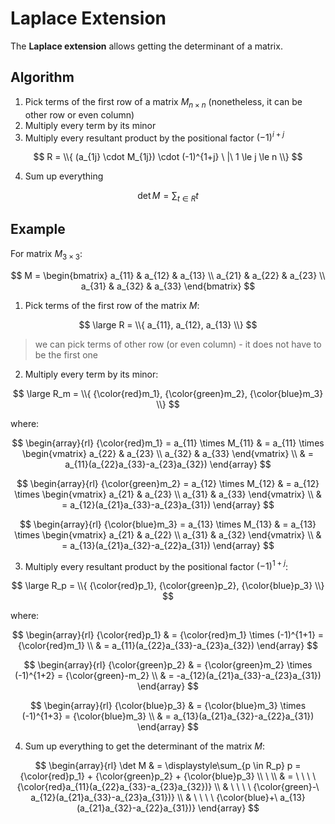 # Laplace Extension

The **Laplace extension** allows getting the determinant of a matrix.

## Algorithm

1. Pick terms of the first row of a matrix $M_{n \times n}$ (nonetheless, it can be other row or even column)
2. Multiply every term by its minor
3. Multiply every resultant product by the positional factor $(-1)^{i+j}$

$$
R = \\{
(a_{1j} \cdot M_{1j}) \cdot (-1)^{1+j}
\ |\  1 \le j \le n
\\}
$$

4. Sum up everything

$$
\det M = \sum_{t \in R} t
$$

## Example

For matrix $M_{3 \times 3}$:

$$
M = \begin{bmatrix}
a_{11} & a_{12} & a_{13}
\\
a_{21} & a_{22} & a_{23}
\\
a_{31} & a_{32} & a_{33}
\end{bmatrix}
$$

1. Pick terms of the first row of the matrix $M$:

$$
\large
R = \\{
a_{11}, a_{12}, a_{13}
\\}
$$

> we can pick terms of other row (or even column) - it does not have to be the first one

2. Multiply every term by its minor:

$$
\large
R_m = \\{
{\color{red}m_1},
{\color{green}m_2},
{\color{blue}m_3}
\\}
$$

where:

$$
\begin{array}{rl}
{\color{red}m_1} = a_{11} \times M_{11} & = a_{11} \times \begin{vmatrix}
a_{22} & a_{23}
\\
a_{32} & a_{33}
\end{vmatrix}
\\
& = a_{11}(a_{22}a_{33}-a_{23}a_{32})
\end{array}
$$

$$
\begin{array}{rl}
{\color{green}m_2} = a_{12} \times M_{12} & = a_{12} \times \begin{vmatrix}
a_{21} & a_{23}
\\
a_{31} & a_{33}
\end{vmatrix}
\\
& = a_{12}(a_{21}a_{33}-a_{23}a_{31})
\end{array}
$$

$$
\begin{array}{rl}
{\color{blue}m_3} = a_{13} \times M_{13} & = a_{13} \times \begin{vmatrix}
a_{21} & a_{22}
\\
a_{31} & a_{32}
\end{vmatrix}
\\
& = a_{13}(a_{21}a_{32}-a_{22}a_{31})
\end{array}
$$

3. Multiply every resultant product by the positional factor $(-1)^{1+j}$:

$$
\large
R_p = \\{
{\color{red}p_1},
{\color{green}p_2},
{\color{blue}p_3}
\\}
$$

where:

$$
\begin{array}{rl}
{\color{red}p_1} & = {\color{red}m_1} \times (-1)^{1+1} = {\color{red}m_1}
\\
& = a_{11}(a_{22}a_{33}-a_{23}a_{32})
\end{array}
$$

$$
\begin{array}{rl}
{\color{green}p_2} & = {\color{green}m_2} \times (-1)^{1+2} = {\color{green}-m_2}
\\
& = -a_{12}(a_{21}a_{33}-a_{23}a_{31})
\end{array}
$$

$$
\begin{array}{rl}
{\color{blue}p_3} & = {\color{blue}m_3} \times (-1)^{1+3} = {\color{blue}m_3}
\\
& = a_{13}(a_{21}a_{32}-a_{22}a_{31})
\end{array}
$$

4. Sum up everything to get the determinant of the matrix $M$:

$$
\begin{array}{rl}
\det M & = \displaystyle\sum_{p \in R_p} p = {\color{red}p_1} + {\color{green}p_2} + {\color{blue}p_3}
\\
\ 
\\
& = \ \ \ \ {\color{red}a_{11}(a_{22}a_{33}-a_{23}a_{32})}
\\
& \ \ \ \ {\color{green}-\ a_{12}(a_{21}a_{33}-a_{23}a_{31})}
\\
& \ \ \ \ {\color{blue}+\ a_{13}(a_{21}a_{32}-a_{22}a_{31})}
\end{array}
$$

